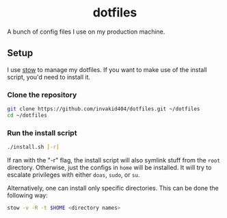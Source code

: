 <div align="center">
	<h1>dotfiles</h1>
</div>

A bunch of config files I use on my production machine.

## Setup

I use [stow](https://www.gnu.org/software/stow) to manage my dotfiles. If you want to make use of the install script, you'd need to install it.

### Clone the repository
```sh
git clone https://github.com/invakid404/dotfiles.git ~/dotfiles
cd ~/dotfiles
```

### Run the install script
```sh
./install.sh [-r]
```

If ran with the "-r" flag, the install script will also symlink stuff from the `root` directory. Otherwise, just the configs in `home` will be installed. It will try to escalate privileges with either `doas`, `sudo`, or `su`.

Alternatively, one can install only specific directories. This can be done the following way:
```sh
stow -v -R -t $HOME <directory names>
```
